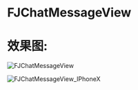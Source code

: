 # FJChatMessageView

# 效果图:

![FJChatMessageView](https://github.com/fangjinfeng/FJChatMessageView/blob/master/FJChatMessageViewDemo/Snapshots/FJChatMessageView.gif)

![FJChatMessageView_IPhoneX](https://github.com/fangjinfeng/FJChatMessageView/blob/master/FJChatMessageViewDemo/Snapshots/FJChatMessageView_IPhoneX.gif)

